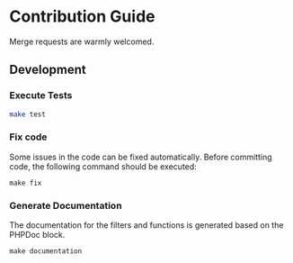 # Contribution Guide

Merge requests are warmly welcomed.

## Development

### Execute Tests

```bash
make test
```

### Fix code

Some issues in the code can be fixed automatically.
Before committing code, the following command should be executed:

```
make fix
```

### Generate Documentation

The documentation for the filters and functions is generated based on the PHPDoc block.

```
make documentation
```
